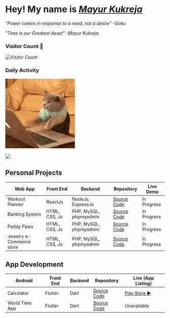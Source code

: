 # Hey! My name is [_Mayur Kukreja_](http://mayurkukreja.com) 

_"Power comes in response to a need, not a desire" -Goku_

_"Time is our Greatest Asset" -Mayur Kukreja_

### Visitor Count 🔄️
![Visitor Count](https://profile-counter.glitch.me/mayurrkukreja/count.svg)

### Daily Activity
<p align="left"> <img src="hello-there.gif"> </p>

<p align="left">
  <img width="49%" src="https://github-readme-streak-stats.herokuapp.com/?user=mayurrkukreja&theme=tokyonight" />
</p>


## Personal Projects

| Web App                  | Front End     | Backend                | Repository                                                | Live Demo   |
|--------------------------|---------------|------------------------|-----------------------------------------------------------|-------------|
| Workout Planner          | ReactJs       | NodeJs, ExpressJs      | [Source Code](https://github.com/mayurrkukreja/Workout-Planner-Frontend) | In Progress |
| Banking System           | HTML, CSS, Js | PHP, MySQL, phpmyadmin | [Source Code](https://github.com/mayurrkukreja/Bank-PHP)                 | In Progress |
| Paddy Paws               | HTML, CSS, Js | PHP, MySQL, phpmyadmin | [Source Code](https://github.com/mayurrkukreja/PaddyPaws)                | In Progress |
| Jewelry e-Commerce store | HTML, CSS, Js | PHP, MySQL, phpmyadmin | [Source Code](https://github.com/mayurrkukreja/jewel-store)              | In Progress |

## App Development

| Android        | Front End | Backend | Repository                                          | Live (App Listing)                                                        |
|----------------|-----------|---------|-----------------------------------------------------|---------------------------------------------------------------------------|
| Calculator     | Flutter   | Dart    | [Source Code](https://github.com/mayurrkukreja/calculator-flutter) | [Play Store ▶️](https://play.google.com/store/apps/details?id=com.mayurkukreja.calculator) |
| World Time App | Flutter   | Dart    | [Source Code](https://github.com/mayurrkukreja/World_Time_app)     | Unavailable                                                               |
